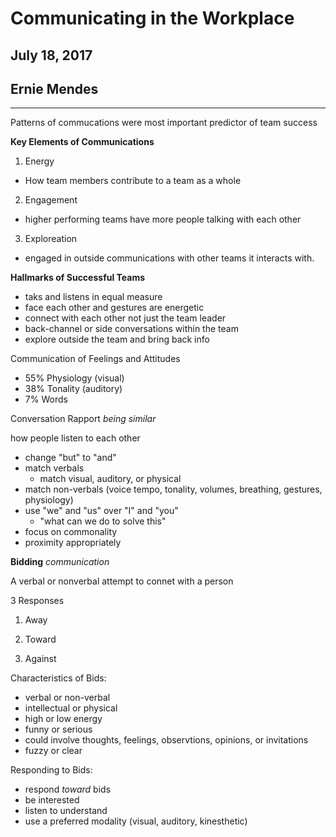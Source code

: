 # Communicating in the Workplace

## July 18, 2017
## Ernie Mendes

---

Patterns of commucations were most important predictor of team success

**Key Elements of Communications**
1. Energy 
  * How team members contribute to a team as a whole
2. Engagement
  * higher performing teams have more people talking with each other
3. Exploreation
  * engaged in outside communications with other teams it interacts with. 

**Hallmarks of Successful Teams**

* taks and listens in equal measure
* face each other and gestures are energetic
* connect with each other not just the team leader
* back-channel or side conversations within the team
* explore outside the team and bring back info 

Communication of Feelings and Attitudes

* 55% Physiology (visual)
* 38% Tonality (auditory) 
* 7% Words 

Conversation Rapport *being similar*

how people listen to each other

* change "but" to "and"
* match verbals
  * match visual, auditory, or physical
* match non-verbals (voice tempo, tonality, volumes, breathing, gestures, physiology) 
* use "we" and "us" over "I" and "you"
  * "what can we do to solve this"
* focus on commonality 
* proximity appropriately 

**Bidding** *communication* 

A verbal or nonverbal attempt to connet with a person 

3 Responses

1. Away 

2. Toward

3. Against 

Characteristics of Bids:

* verbal or non-verbal
* intellectual or physical
* high or low energy 
* funny or serious
* could involve thoughts, feelings, observtions, opinions, or invitations 
* fuzzy or clear

Responding to Bids:

* respond *toward* bids
* be interested
* listen to understand
* use a preferred modality (visual, auditory, kinesthetic) 


